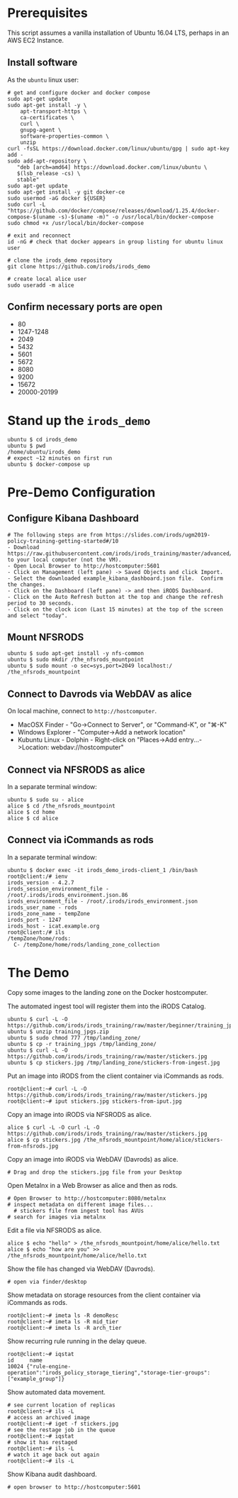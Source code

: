 # Prerequisites

This script assumes a vanilla installation of Ubuntu 16.04 LTS, perhaps in an AWS EC2 Instance.

## Install software

As the `ubuntu` linux user:
```
# get and configure docker and docker compose
sudo apt-get update
sudo apt-get install -y \
    apt-transport-https \
    ca-certificates \
    curl \
    gnupg-agent \
    software-properties-common \
    unzip
curl -fsSL https://download.docker.com/linux/ubuntu/gpg | sudo apt-key add -
sudo add-apt-repository \
   "deb [arch=amd64] https://download.docker.com/linux/ubuntu \
   $(lsb_release -cs) \
   stable"
sudo apt-get update
sudo apt-get install -y git docker-ce
sudo usermod -aG docker ${USER}
sudo curl -L "https://github.com/docker/compose/releases/download/1.25.4/docker-compose-$(uname -s)-$(uname -m)" -o /usr/local/bin/docker-compose
sudo chmod +x /usr/local/bin/docker-compose
```

```
# exit and reconnect
id -nG # check that docker appears in group listing for ubuntu linux user
```

```
# clone the irods_demo repository
git clone https://github.com/irods/irods_demo
```

```
# create local alice user
sudo useradd -m alice
```

## Confirm necessary ports are open

- 80
- 1247-1248
- 2049
- 5432
- 5601
- 5672
- 8080
- 9200
- 15672
- 20000-20199

# Stand up the `irods_demo`

```
ubuntu $ cd irods_demo
ubuntu $ pwd
/home/ubuntu/irods_demo
# expect ~12 minutes on first run
ubuntu $ docker-compose up
```

# Pre-Demo Configuration

## Configure Kibana Dashboard
```
# The following steps are from https://slides.com/irods/ugm2019-policy-training-getting-started#/10
- Download https://raw.githubusercontent.com/irods/irods_training/master/advanced/example_kibana_dashboard.json to your local computer (not the VM).
- Open Local Browser to http://hostcomputer:5601
- Click on Management (left pane) -> Saved Objects and click Import.
- Select the downloaded example_kibana_dashboard.json file.  Confirm the changes.
- Click on the Dashboard (left pane) -> and then iRODS Dashboard.
- Click on the Auto Refresh button at the top and change the refresh period to 30 seconds.
- Click on the clock icon (Last 15 minutes) at the top of the screen and select "today". 
```

## Mount NFSRODS

```
ubuntu $ sudo apt-get install -y nfs-common
ubuntu $ sudo mkdir /the_nfsrods_mountpoint
ubuntu $ sudo mount -o sec=sys,port=2049 localhost:/ /the_nfsrods_mountpoint
```

## Connect to Davrods via WebDAV as alice

On local machine, connect to `http://hostcomputer`.

- MacOSX Finder - "Go->Connect to Server", or "Command-K", or "⌘-K"
- Windows Explorer - "Computer->Add a network location"
- Kubuntu Linux - Dolphin - Right-click on "Places->Add entry...->Location: webdav://hostcomputer"

## Connect via NFSRODS as alice

In a separate terminal window:
```
ubuntu $ sudo su - alice
alice $ cd /the_nfsrods_mountpoint
alice $ cd home
alice $ cd alice
```

## Connect via iCommands as rods

In a separate terminal window:
```
ubuntu $ docker exec -it irods_demo_irods-client_1 /bin/bash
root@client:/# ienv
irods_version - 4.2.7
irods_session_environment_file - /root/.irods/irods_environment.json.86
irods_environment_file - /root/.irods/irods_environment.json
irods_user_name - rods
irods_zone_name - tempZone
irods_port - 1247
irods_host - icat.example.org
root@client:/# ils
/tempZone/home/rods:
  C- /tempZone/home/rods/landing_zone_collection
```

# The Demo

Copy some images to the landing zone on the Docker hostcomputer.

The automated ingest tool will register them into the iRODS Catalog.
```
ubuntu $ curl -L -O https://github.com/irods/irods_training/raw/master/beginner/training_jpgs.zip
ubuntu $ unzip training_jpgs.zip
ubuntu $ sudo chmod 777 /tmp/landing_zone/
ubuntu $ cp -r training_jpgs /tmp/landing_zone/
ubuntu $ curl -L -O https://github.com/irods/irods_training/raw/master/stickers.jpg
ubuntu $ cp stickers.jpg /tmp/landing_zone/stickers-from-ingest.jpg
```

Put an image into iRODS from the client container via iCommands as rods.
```
root@client:~# curl -L -O https://github.com/irods/irods_training/raw/master/stickers.jpg
root@client:~# iput stickers.jpg stickers-from-iput.jpg
```

Copy an image into iRODS via NFSRODS as alice.
```
alice $ curl -L -O curl -L -O https://github.com/irods/irods_training/raw/master/stickers.jpg
alice $ cp stickers.jpg /the_nfsrods_mountpoint/home/alice/stickers-from-nfsrods.jpg
```

Copy an image into iRODS via WebDAV (Davrods) as alice.
```
# Drag and drop the stickers.jpg file from your Desktop
```

Open Metalnx in a Web Browser as alice and then as rods.
```
# Open Browser to http://hostcomputer:8080/metalnx
# inspect metadata on different image files...
  # stickers file from ingest tool has AVUs
# search for images via metalnx
```

Edit a file via NFSRODS as alice.
```
alice $ echo "hello" > /the_nfsrods_mountpoint/home/alice/hello.txt
alice $ echo "how are you" >> /the_nfsrods_mountpoint/home/alice/hello.txt
```

Show the file has changed via WebDAV (Davrods).
```
# open via finder/desktop
```

Show metadata on storage resources from the client container via iCommands as rods.
```
root@client:~# imeta ls -R demoResc
root@client:~# imeta ls -R mid_tier
root@client:~# imeta ls -R arch_tier
```

Show recurring rule running in the delay queue.
```
root@client:~# iqstat
id     name
10024 {"rule-engine-operation":"irods_policy_storage_tiering","storage-tier-groups":["example_group"]} 
```

Show automated data movement.
```
# see current location of replicas
root@client:~# ils -L
# access an archived image
root@client:~# iget -f stickers.jpg
# see the restage job in the queue
root@client:~# iqstat
# show it has restaged
root@client:~# ils -L
# watch it age back out again
root@client:~# ils -L
```

Show Kibana audit dashboard.
```
# open browser to http://hostcomputer:5601
```
